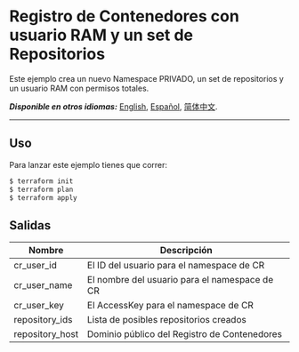# Registro de Contenedores con usuario RAM y un set de Repositorios
Este ejemplo crea un nuevo Namespace PRIVADO, un set de repositorios y un usuario RAM con permisos totales.

***Disponible en otros idiomas:*** [English](https://github.com/roura356a/terraform-alicloud-cr/blob/master/examples/with-repositories/README.md), [Español](https://github.com/roura356a/terraform-alicloud-cr/blob/master/examples/with-repositories/README.es-ES.md), [简体中文](https://github.com/roura356a/terraform-alicloud-cr/blob/master/examples/with-repositories/README.zh-CN.md).

----------------------


## Uso
Para lanzar este ejemplo tienes que correr:

```bash
$ terraform init
$ terraform plan
$ terraform apply
```


## Salidas
| Nombre | Descripción |
|------|-------------|
| cr_user_id | El ID del usuario para el namespace de CR |
| cr_user_name | El nombre del usuario para el namespace de CR |
| cr_user_key | El AccessKey para el namespace de CR |
| repository_ids | Lista de posibles repositorios creados |
| repository_host | Dominio público del Registro de Contenedores |
